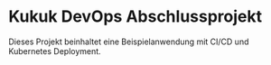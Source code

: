 # Kukuk DevOps Abschlussprojekt

Dieses Projekt beinhaltet eine Beispielanwendung mit CI/CD und Kubernetes Deployment.